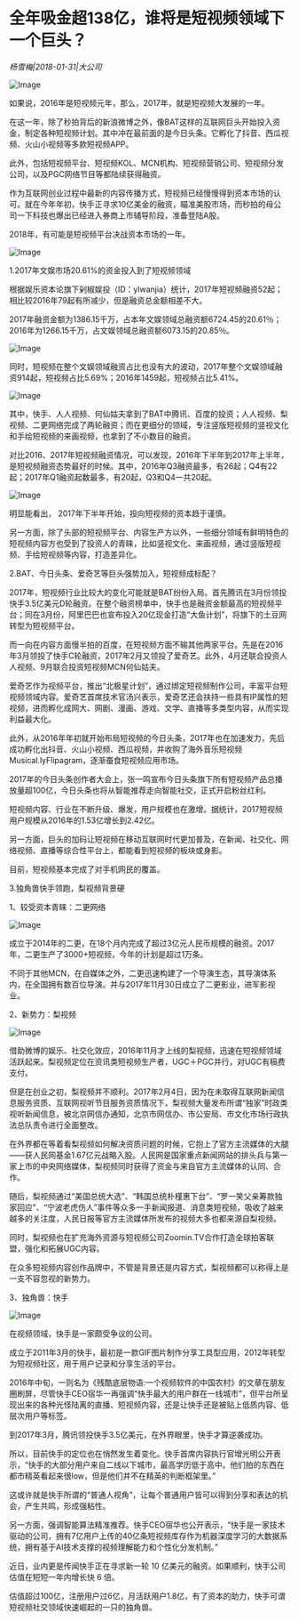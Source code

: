 # 全年吸金超138亿，谁将是短视频领域下一个巨头？

*杨雪梅|2018-01-31|大公司*

![Image](http://static.ylzbl.com/uploads/ueditor/php/upload/image/20180201/1517457204134304.jpeg)

如果说，2016年是短视频元年，那么，2017年，就是短视频大发展的一年。

在这一年，除了秒拍背后的新浪微博之外，像BAT这样的互联网巨头开始投入资金，制定各种短视频计划。其中冲在最前面的是今日头条。它孵化了抖音、西瓜视频、火山小视频等多款短视频APP。

此外，包括短视频平台、短视频KOL、MCN机构、短视频营销公司、短视频分发公司，以及PGC网络节目等都陆续获得融资。

作为互联网创业过程中最新的内容传播方式，短视频已经慢慢得到资本市场的认可。就在今年年初，快手正寻求10亿美金的融资，瞄准美股市场，而秒拍的母公司一下科技也爆出已经进入券商上市辅导阶段，准备登陆A股。

2018年，有可能是短视频平台决战资本市场的一年。

![Image](http://si1.go2yd.com/get-image/0KPTww40Bea)

1.2017年文娱市场20.61%的资金投入到了短视频领域

根据娱乐资本论旗下剁椒娱投（ID：ylwanjia）统计，2017年短视频融资52起；相比较2016年79起有所减少，但是融资总金额相差不大。

2017年融资金额为1386.15千万，占本年文娱领域总融资额6724.45的20.61％；2016年为1266.15千万，占文娱领域总融资额6073.15的20.85％。

![Image](http://si1.go2yd.com/get-image/0KPTxfIIIOu)

同时，短视频在整个文娱领域融资占比也没有大的波动，2017年整个文娱领域融资914起，短视频占比5.69%；2016年1459起，短视频占比5.41%。

![Image](http://si1.go2yd.com/get-image/0KPTxcPXJvU)

其中，快手、人人视频、何仙姑夫拿到了BAT中腾讯、百度的投资；人人视频、梨视频、二更网络完成了两轮融资；而在更细分的领域，专注竖版短视频的竖视文化和手绘短视频的来画视频，也拿到了不小数目的融资。

对比2016、2017年短视频融资情况，可以发现，2016年下半年到2017年上半年，是短视频融资态势最好的时候。其中，2016年Q3融资最多，有26起；Q4有22起；2017年Q1融资起数最多，有20起，Q3和Q4一共20起。

![Image](http://si1.go2yd.com/get-image/0KPTxdo6vbM)

明显能看出， 2017年下半年开始，投向短视频的资本趋于谨慎。

另一方面，除了头部的短视频平台、内容生产方以外，一些细分领域有鲜明特色的短视频内容方也受到了投资人的青睐，比如竖视文化、来画视频，通过竖版短视频、手绘短视频等内容，打造差异化。

2.BAT、今日头条、爱奇艺等巨头强势加入，短视频成标配？

2017年，短视频行业比较大的变化可能就是BAT纷纷入局。首先腾讯在3月份领投快手3.5亿美元D轮融资。在整个融资榜单中，快手也是融资金额最高的短视频平台；同在3月份，阿里巴巴也宣布投入20亿现金打造“大鱼计划”，将旗下的土豆网转型为短视频平台。

而一向在内容方面慢半拍的百度，在短视频方面不输其他两家平台。先是在2016年3月领投了快手C轮融资，2017年2月又领投了爱奇艺。此外，4月还联合投资人人视频、9月联合投资短视频MCN何仙姑夫。

爱奇艺作为视频平台，推出“北极星计划”，通过绑定短视频制作公司，丰富平台短视频领域内容。爱奇艺首席技术官汤兴表示，爱奇艺还会扶持一些具有IP属性的短视频，进而孵化成网大、网剧、漫画、游戏、文学、直播等多类型内容，从而实现利益最大化。

此外，从2016年年初就开始布局短视频的今日头条，2017年也在加速发力，先后成功孵化出抖音、火山小视频、西瓜视频，并收购了海外音乐短视频Musical.lyFlipagram，逐渐蚕食短视频应用市场。

2017年的今日头条创作者大会上，张一鸣宣布今日头条旗下所有短视频产品总播放量超100亿，今日头条也将从智能推荐走向智能社交，正式开启粉丝红利。

短视频内容、行业在不断升级、爆发，用户规模也在激增。据统计，2017短视频用户规模从2016年的1.53亿增长到2.42亿。

另一方面，巨头的加码让短视频在移动互联网时代更加普及，在新闻、社交化、网络视频、直播等综合性平台上，都能看到短视频的板块或身影。

目前，短视频基本完成了对手机网民的覆盖。

3.独角兽快手领跑，梨视频背景硬

1、较受资本青睐：二更网络

![Image](http://si1.go2yd.com/get-image/0KPTxZXuEt6)

成立于2014年的二更，在18个月内完成了超过3亿元人民币规模的融资。2017年，二更生产了3000+短视频，今年的计划是超过1万条。

不同于其他MCN，在自媒体之外，二更迅速构建了一个导演生态，其导演体系内，在全国拥有数百位导演。并与2017年11月30日成立了二更影业，进军影视业。

2、新势力：梨视频

![Image](http://si1.go2yd.com/get-image/0KPTxatskPw)

借助微博的娱乐、社交化效应，2016年11月才上线的梨视频，迅速在短视频领域活跃起来。梨视频定位在资讯类短视频生产者，UGC＋PGC并行，对UGC有稿费支付。

但是在创业之初，梨视频并不顺利。2017年2月4日，因为在未取得互联网新闻信息服务资质、互联网视听节目服务资质情况下，梨视频大量发布所谓“独家”时政类视听新闻信息，被北京网信办通知，北京市网信办、市公安局、市文化市场行政执法总队责令进行全面整改。

在外界都在等着看梨视频如何解决资质问题的时候，它抱上了官方主流媒体的大腿——获人民网基金1.67亿元战略入股。人民网是国家重点新闻网站的排头兵与第一家上市的中央网络媒体，梨视频同时获得了资金与来自官方主流媒体的认同、合作。

随后，梨视频通过“美国总统大选”、“韩国总统朴槿惠下台”、“罗一笑父亲筹款独家回应”、“宁波老虎伤人”事件等众多一手新闻报道、消息类短视频，吸收了越来越多的关注度，人民日报等官方主流媒体所发布的视频大多也都来源自梨视频。

同时，梨视频也在扩充海外资源与短视频公司Zoomin.TV合作打造全球拍客联盟，强化和拓展UGC内容。

在众多短视频内容创作品牌中，不管是背景还是内容方式，梨视频都可以称得上是一支不容忽视的新势力。

3、独角兽：快手

![Image](http://si1.go2yd.com/get-image/0KPTwx3gKsS)

在视频领域，快手是一家颇受争议的公司。

成立于2011年3月的快手，最初是一款GIF图片制作分享工具型应用，2012年转型为短视频社区，用于用户记录和分享生活的平台。

2016年中旬，一则名为《残酷底层物语:一个视频软件的中国农村》的文章在朋友圈刷屏，尽管快手CEO宿华一再强调“快手最大的用户群在一线城市”，但平台所呈现出来的各种光怪陆离的直播、短视频内容，还是让快手还是被贴上低质内容、低层次用户等标签。

到2017年3月，腾讯领投快手3.5亿美元，在外界眼里，快手才算逆袭成功。

所以，目前快手的定位也在悄然发生着变化。快手首席内容执行官增光明公开表示，“快手的大部分用户来自二线以下城市，最高学历低于高中。他们拍的东西在都市精英看起来很low，但是他们并不在精英的判断框架里。”

这或许就是快手所谓的“普通人视角”，让每个普通用户皆可以得到分享和表达的机会，产生共鸣，形成强粘性。

另一方面，强调智能算法精准推荐。快手CEO宿华也公开表示，“快手是一家技术驱动的公司，拥有7亿用户上传的40亿条短视频库存作为机器深度学习的大数据系统，拥有基于AI技术支撑的视频理解能力和个性化分发机制。”

近日，业内更是传闻快手正在寻求新一轮 10 亿美元的融资。如果顺利，快手公司估值在短短一年内增长快 6 倍。

估值超过100亿，注册用户过6亿，月活跃用户1.8亿，有了资本的助力，快手可谓短视频社交领域快速崛起的一只的独角兽。

